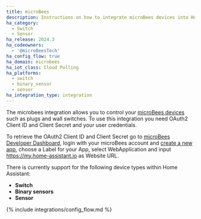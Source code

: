 ```yaml
---
title: microBees
description: Instructions on how to integrate microBees devices into Home Assistant.
ha_category:
  - Switch
  - Sensor
ha_release: 2024.3
ha_codeowners:
  - '@microBeesTech'
ha_config_flow: true
ha_domain: microbees
ha_iot_class: Cloud Polling
ha_platforms:
  - switch
  - binary_sensor
  - sensor
ha_integration_type: integration
---
```

The microbees integration allows you to control your [microBees devices](https://www.microbees.com/) such as plugs and wall switches.
To use this integration you need OAuth2 Client ID and Client Secret and your user credentials.

To retrieve the OAuth2 Client ID and Client Secret go to [microBees Developer Dashboard](https://developers.microbees.com/dashboard), login with your microBees account and [create a new app](https://developers.microbees.com/dashboard/?p=wizard), choose a Label for your App, select WebApplication and input https://my.home-assistant.io as Website URL.

There is currently support for the following device types within Home Assistant:
- **Switch**
- **Binary sensors**
- **Sensor**
  
{% include integrations/config_flow.md %}

